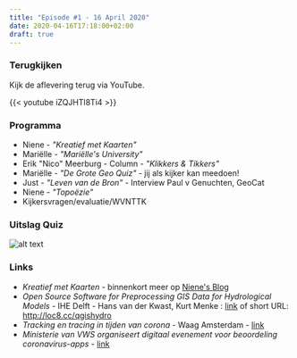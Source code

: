 ```yaml
---
title: "Episode #1 - 16 April 2020"
date: 2020-04-16T17:18:00+02:00
draft: true
---
```


### Terugkijken
Kijk de aflevering terug via YouTube.


{{< youtube iZQJHTl8Ti4 >}}

### Programma

- Niene - _"Kreatief met Kaarten"_
- Mariëlle - _"Mariëlle's University"_
- Erik "Nico" Meerburg - Column - _"Klikkers & Tikkers"_
- Mariëlle - _"De Grote Geo Quiz"_ -  jij als kijker kan meedoen!
- Just - _"Leven van de Bron"_ - Interview Paul v Genuchten, GeoCat
- Niene - _"Topoëzie"_
- Kijkersvragen/evaluatie/WVNTTK

### Uitslag Quiz

![alt text](/images/episode-0001/uitslag-quiz.jpg "Uitslag van De Grote Geo Quiz")

### Links

* _Kreatief met Kaarten_ - binnenkort meer op [Niene's Blog](https://twitter.com/BNiene)
* _Open Source Software for Preprocessing GIS Data for Hydrological Models_ - IHE Delft - Hans van der Kwast, Kurt Menke : [link](https://ocw.un-ihe.org/course/view.php?id=11&section=9) of short URL: http://loc8.cc/qgishydro
* _Tracking en tracing in tijden van corona_ - Waag Amsterdam - [link](https://waag.org/nl/article/tracking-en-tracing-tijden-van-corona)
* _Ministerie van VWS organiseert digitaal evenement voor beoordeling coronavirus-apps_ - [link](https://www.rijksoverheid.nl/actueel/nieuws/2020/04/15/ministerie-van-vws-organiseert-digitaal-evenement-voor-beoordeling-corona-apps)  
